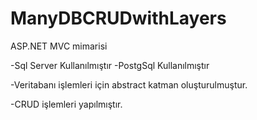 # ManyDBCRUDwithLayers
ASP.NET MVC mimarisi

-Sql Server Kullanılmıştır
-PostgSql Kullanılmıştır

-Veritabanı işlemleri için abstract katman oluşturulmuştur.

-CRUD işlemleri yapılmıştır.

